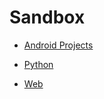 # Sandbox

+ [Android Projects](https://github.com/xqb-dpx/Sandbox/tree/main/Android)

+ [Python](https://github.com/xqb-dpx/Sandbox/tree/main/Python)

+ [Web](https://github.com/xqb-dpx/Sandbox/tree/main/Web)